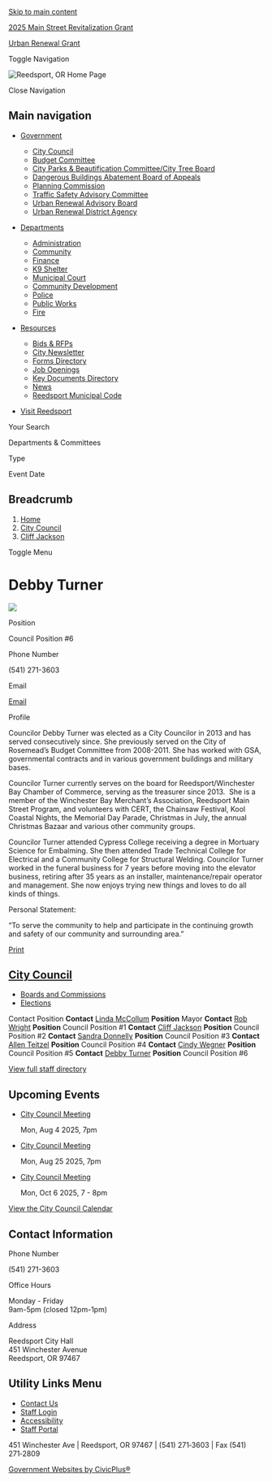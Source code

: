 [Skip to main content](https://www.cityofreedsport.org/bc-cc/directory-listing/debby-turner/)

[2025 Main Street Revitalization Grant](https://www.cityofreedsport.org/community/page/2025-main-street-revitalization-grant)

[Urban Renewal Grant](https://www.cityofreedsport.org/bc-urab/page/urban-renewal-grant)

Toggle Navigation

![Reedsport, OR Home Page](https://www.cityofreedsport.org/sites/g/files/vyhlif14061/files/logo_1.png)

Close Navigation

## Main navigation

- [Government](https://www.cityofreedsport.org/bc)
  
  - [City Council](https://www.cityofreedsport.org/bc-cc)
  - [Budget Committee](https://www.cityofreedsport.org/bc-bc)
  - [City Parks &amp; Beautification Committee/City Tree Board](https://www.cityofreedsport.org/bc-ctb)
  - [Dangerous Buildings Abatement Board of Appeals](https://www.cityofreedsport.org/bc-dbaba)
  - [Planning Commission](https://www.cityofreedsport.org/bc-pc)
  - [Traffic Safety Advisory Committee](https://www.cityofreedsport.org/bc-tsac)
  - [Urban Renewal Advisory Board](https://www.cityofreedsport.org/bc-urab)
  - [Urban Renewal District Agency](https://www.cityofreedsport.org/bc-urda)
- [Departments](https://www.cityofreedsport.org/departments)
  
  - [Administration](https://www.cityofreedsport.org/administration)
  - [Community](https://www.cityofreedsport.org/community)
  - [Finance](https://www.cityofreedsport.org/finance)
  - [K9 Shelter](https://www.cityofreedsport.org/k9-shelter)
  - [Municipal Court](https://www.cityofreedsport.org/municipal-court)
  - [Community Development](https://www.cityofreedsport.org/planning)
  - [Police](https://www.cityofreedsport.org/police)
  - [Public Works](https://www.cityofreedsport.org/publicworks)
  - [Fire](https://www.cityofreedsport.org/fire)
- [Resources](https://www.cityofreedsport.org/resources)
  
  - [Bids &amp; RFPs](https://www.cityofreedsport.org/rfps)
  - [City Newsletter](https://www.cityofreedsport.org/administration/page/city-newsletter)
  - [Forms Directory](https://www.cityofreedsport.org/forms)
  - [Job Openings](https://www.cityofreedsport.org/jobs)
  - [Key Documents Directory](https://www.cityofreedsport.org/document-library)
  - [News](https://www.cityofreedsport.org/news)
  - [Reedsport Municipal Code](https://www.cityofreedsport.org/municipal-court/page/reedsport-municipal-code)
- [Visit Reedsport](https://www.cityofreedsport.org/tourism)

Your Search

Departments &amp; Committees

Type

Event Date

## Breadcrumb

1. [Home](https://www.cityofreedsport.org)
2. [City Council](https://www.cityofreedsport.org/bc-cc)
3. [Cliff Jackson](https://www.cityofreedsport.org/bc-cc/directory-listing)

Toggle Menu

# Debby Turner

![](https://www.cityofreedsport.org/sites/g/files/vyhlif14061/files/styles/directory_listings_body_with_photo/public/media/bc-cc/image/10846/cityofreedsport-17.jpg?itok=yKBj_jYH)

Position

Council Position #6

Phone Number

(541) 271-3603

Email

[Email](https://www.cityofreedsport.org/email-contact/node/2264/field_email "Email Debby Turner (opens in a new window)")

Profile

Councilor Debby Turner was elected as a City Councilor in 2013 and has served consecutively since. She previously served on the City of Rosemead’s Budget Committee from 2008-2011. She has worked with GSA, governmental contracts and in various government buildings and military bases.

Councilor Turner currently serves on the board for Reedsport/Winchester Bay Chamber of Commerce, serving as the treasurer since 2013.  She is a member of the Winchester Bay Merchant’s Association, Reedsport Main Street Program, and volunteers with CERT, the Chainsaw Festival, Kool Coastal Nights, the Memorial Day Parade, Christmas in July, the annual Christmas Bazaar and various other community groups.

Councilor Turner attended Cypress College receiving a degree in Mortuary Science for Embalming. She then attended Trade Technical College for Electrical and a Community College for Structural Welding. Councilor Turner worked in the funeral business for 7 years before moving into the elevator business, retiring after 35 years as an installer, maintenance/repair operator and management. She now enjoys trying new things and loves to do all kinds of things.

Personal Statement:

“To serve the community to help and participate in the continuing growth and safety of our community and surrounding area.”  

[Print](https://www.cityofreedsport.org/print/pdf/node/2264)

## [City Council](https://www.cityofreedsport.org/bc-cc)

- [Boards and Commissions](https://www.cityofreedsport.org/bc)
- [Elections](https://www.cityofreedsport.org/bc-cc/page/elections)

Contact Position **Contact** [Linda McCollum](https://www.cityofreedsport.org/bc-cc/directory-listing/linda-mccollum) **Position** Mayor **Contact** [Rob Wright](https://www.cityofreedsport.org/bc-cc/directory-listing/rob-wright) **Position** Council Position #1 **Contact** [Cliff Jackson](https://www.cityofreedsport.org/bc-cc/directory-listing/cliff-jackson) **Position** Council Position #2 **Contact** [Sandra Donnelly](https://www.cityofreedsport.org/bc-cc/directory-listing/sandra-donnelly) **Position** Council Position #3 **Contact** [Allen Teitzel](https://www.cityofreedsport.org/bc-cc/directory-listing/allen-teitzel) **Position** Council Position #4 **Contact** [Cindy Wegner](https://www.cityofreedsport.org/bc-cc/directory-listing/cindy-wegner) **Position** Council Position #5 **Contact** [Debby Turner](https://www.cityofreedsport.org/bc-cc/directory-listing/debby-turner) **Position** Council Position #6

[View full staff directory](https://www.cityofreedsport.org/directory)

## Upcoming Events

- [City Council Meeting](https://www.cityofreedsport.org/bc-cc/meeting/city-council-meeting-7)
  
  Mon, Aug 4 2025, 7pm
- [City Council Meeting](https://www.cityofreedsport.org/bc-cc/meeting/city-council-meeting-8)
  
  Mon, Aug 25 2025, 7pm
- [City Council Meeting](https://www.cityofreedsport.org/bc-cc/meeting/city-council-meeting-9)
  
  Mon, Oct 6 2025, 7 - 8pm

[View the City Council Calendar](https://www.cityofreedsport.org/calendar?boards-commissions=98)

## Contact Information

Phone Number

(541) 271-3603

Office Hours

Monday - Friday  
9am-5pm (closed 12pm-1pm)

Address

Reedsport City Hall  
451 Winchester Avenue  
Reedsport, OR 97467

## Utility Links Menu

- [Contact Us](https://www.cityofreedsport.org/contact-us)
- [Staff Login](https://www.cityofreedsport.org/login?destination=%2Fbc-cc%2Fdirectory-listing%2Fdebby-turner)
- [Accessibility](https://www.cityofreedsport.org/administration/page/website-accessibility)
- [Staff Portal](https://www.cityofreedsport.org/private)

451 Winchester Ave | Reedsport, OR 97467 | (541) 271‑3603 | Fax (541) 271‑2809

[Government Websites by CivicPlus®](https://www.civicplus.com "(opens in a new window)")